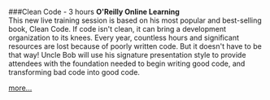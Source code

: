 ###Clean Code - 3 hours
**O'Reilly Online Learning**
<br>This new live training session is based on his most popular and 
best-selling book, Clean Code. If code isn't clean, it can bring a 
development organization to its knees. Every year, countless hours and
significant resources are lost because of poorly written code. But it 
doesn't have to be that way! Uncle Bob will use his signature 
presentation style to provide attendees with the foundation needed to
begin writing good code, and transforming bad code into good code.

[more...](https://www.oreilly.com/live-training/courses/clean-code/0636920499169/)